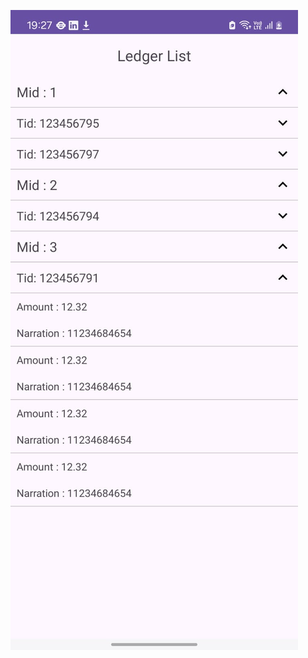 ![Alt text](https://github.com/kaustub1234/DemoLedgerListApp/blob/main/apk_screenshot.jpeg "Apk screenshot")
